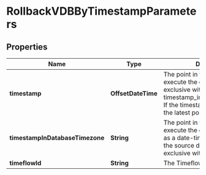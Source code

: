 

# RollbackVDBByTimestampParameters


## Properties

| Name | Type | Description | Notes |
|------------ | ------------- | ------------- | -------------|
|**timestamp** | **OffsetDateTime** | The point in time from which to execute the operation. Mutually exclusive with timestamp_in_database_timezone. If the timestamp is not set, selects the latest point. |  [optional] |
|**timestampInDatabaseTimezone** | **String** | The point in time from which to execute the operation, expressed as a date-time in the timezone of the source database. Mutually exclusive with timestamp. |  [optional] |
|**timeflowId** | **String** | The Timeflow ID. |  [optional] |



